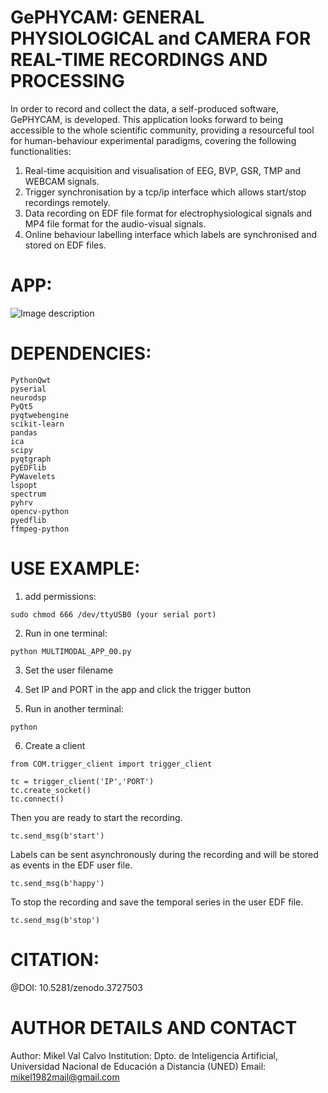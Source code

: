 # GePHYCAM: GENERAL PHYSIOLOGICAL and CAMERA FOR REAL-TIME RECORDINGS AND PROCESSING
In order to record and collect the data, a self-produced software, GePHYCAM, is
developed. This application looks forward to being accessible to the whole scientific
community, providing a resourceful tool for human-behaviour experimental paradigms,
covering the following functionalities:

1. Real-time acquisition and visualisation of EEG, BVP, GSR, TMP and WEBCAM
signals.
2. Trigger synchronisation by a tcp/ip interface which allows start/stop recordings
remotely.
3. Data recording on EDF file format for electrophysiological signals and MP4 file
format for the audio-visual signals.
4. Online behaviour labelling interface which labels are synchronised and stored on
EDF files.

# APP:
![Image description](https://github.com/mikelval82/GePHYCAM/blob/master/images/GePHYCAM.png)

# DEPENDENCIES:
```
PythonQwt
pyserial
neurodsp
PyQt5
pyqtwebengine
scikit-learn
pandas
ica
scipy
pyqtgraph
pyEDFlib
PyWavelets
lspopt
spectrum
pyhrv
opencv-python
pyedflib
ffmpeg-python
```

# USE EXAMPLE:
1) add permissions: 
```
sudo chmod 666 /dev/ttyUSB0 (your serial port)
```
2) Run in one terminal:
```
python MULTIMODAL_APP_00.py
```
3) Set the user filename

4) Set IP and PORT in the app and click the trigger button

5) Run in another terminal:
```
python
```
6) Create a client
```
from COM.trigger_client import trigger_client

tc = trigger_client('IP','PORT')
tc.create_socket()
tc.connect()
```
Then you are ready to start the recording.

```
tc.send_msg(b'start')
```
Labels can be sent asynchronously during the recording and will be stored as events in the EDF user file.

```
tc.send_msg(b'happy')
```

To stop the recording and save the temporal series in the user EDF file.

```
tc.send_msg(b'stop')
```

# CITATION:
@DOI: 10.5281/zenodo.3727503 

# AUTHOR DETAILS AND CONTACT
Author: Mikel Val Calvo
Institution: Dpto. de Inteligencia Artificial, Universidad Nacional de Educación a Distancia (UNED)
Email: mikel1982mail@gmail.com

